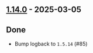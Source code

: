 ## [1.14.0](https://github.com/kevin-lee/logback-scala-interop/issues?q=is%3Aissue+is%3Aclosed+milestone%3Am23) - 2025-03-05

## Done
* Bump logback to `1.5.14` (#85)
